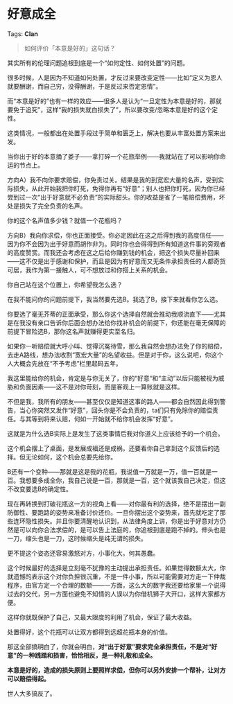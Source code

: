 # 好意成全

Tags: **Clan**

> 如何评价「本意是好的」这句话？



其实所有的伦理问题追根到底是一个“如何定性、如何处置”的问题。

很多时候，人是因为不知道如何处置，才反过来要改变定性——比如“定义为恩人就要酬谢，而自己穷，没得酬谢，于是反过来否定恩情”。

而“本意是好的”也有一样的效应——很多人是认为“一旦定性为本意是好的，那就要免于追究”，这样“我的损失就白损失了”，所以要改变/忽略本意是好的这个定性。

这类情况，一般都出在处置手段过于简单和匮乏上，解决也要从丰富处置方案来出发。

  


当你出于好的本意捅了娄子——拿打碎一个花瓶举例——我就站在了可以影响你命运的节点上。

方向A）我不向你要求赔偿，你免责过关。结果是我的到宽宏大量的名声，受到实际损失，从此开始我把你盯死，免得你再有“好意”；别人也把你盯死，因为你已经尝到过一次“出于好意就不必负责”的实际甜头。你的收益是省了一笔赔偿费用，坏处是损失了完全负责的名声。

你的这个名声值多少钱？就值一个花瓶吗？

方向B）我向你求偿，你也正面接受。你必定因此在这之后得到我的高度信任——因为你不会因为出于好意而胡作非为。同时你也会得得到所有知道这件事的旁观者的高度赞赏。而我还会考虑在这之后给你赚到钱的机会，把这个损失尽量补回来——这不仅是出于感谢和保护，而且是因为有好意而又无条件承担责任的人都奇货可居，我作为第一接触人，可不想放过和你搭上关系的机会。

你自己站在这个位置上，你希望我怎么选？

在我不能问你的问题前提下，我当然要先选B。我选了B，接下来就看你怎么选。

你要选了毫无芥蒂的正面承受，那么你这个选择自然就会推动我顺流直下——尤其是在我没有亲口告诉你后面会想办法给你找补机会的前提下，你还能在毫无保障的前提下冒险选B，那你这名声就赚得更实至名归。

如果你一听赔偿就大呼小叫、觉得沉冤待雪，那么我自然会想办法免了你的赔偿，去走A路线，想办法收割“宽宏大量”的名望收益。但是对于你，这么说吧，你这个人大概会先放在“不予考虑”栏里起码五年。

我这里能给你的机会，肯定是与你无关了，你的“好意“和“主动”以后只能被视为威胁和负面因素——这不是对你苛刻，而是客观上一算账就是这样。

不但是我，我所有的朋友——甚至仅仅是知道这事的路人——都会自然因此得到警告，当心你突然又发作“好意”，回头你是不会负责的，ta们只有免除你的赔偿责任。与其等到将来认赔，何如一开始就不给你机会发挥“好意”。

这就是为什么选B实际上是发生了这类事情后我对你道义上应该给予的一个机会。

这个机会摆上了桌面，是发展成福还是成祸，还要看你自己拿到这个反馈后的选择。但无论如何，这个机会总要先给你。

B还有一个变种——那就是这是我的花瓶，我说值一万就是一万，值一百就是一百。我想要多成全你，我自己说是一百，那就是一百，这个就该我自己决定，但这不改变要选B的确定性。

现在再转换到打破花瓶这一方的视角上看——对你最有利的选择，绝不是摆出一副防御性、要跑路的姿势来准备讨价还价。一旦你摆出这个姿势来，首先就吃定了那些连环隐性损失。并且你要清醒地认识到，从法律角度上讲，你是出于好意对方仍然是可以向你合法求偿的，是可以告上法庭的，你追根到底是跑不掉的。伸头也是一刀，缩头也是一刀，这时候缩头是纯无谓的损失。

更不提这个姿态还容易激怒对方，小事化大。何其愚蠢。

这个时候最好的选择是立刻毫不犹豫的主动提出承担责任。如果觉得数额太大，你就遗憾的表示这个对你负担很沉重，不是一件小事，所以可能需要对方走一下仲裁程序，由官方定一个合理的数额——一方面，这么大的数字我还要给家里一个说得过去的交代，另一方面也避免不知情的人误以为你借机狮子大开口，这样大家都方便。

这样你就既保护了自己，又最大限度的利用了机会，保证了最大收益。

处置得好，这个花瓶可以让双方都得到远超花瓶本身的价值。

那这全部搞明白了，你就会明白，**对“出于好意”要求完全承担责任，不是对“好意”的一种践踏和损害，恰恰相反，是一种礼敬和成全。**

**本意是好的，造成的损失原则上要照样求偿，但你可以另外安排一个帮补，让对方可以赔偿得起。**

世人大多搞反了。



